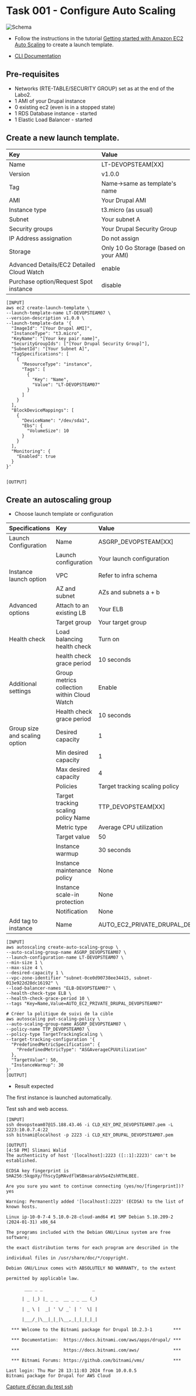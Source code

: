 # Task 001 - Configure Auto Scaling

![Schema](./img/CLD_AWS_INFA.PNG)

* Follow the instructions in the tutorial [Getting started with Amazon EC2 Auto Scaling](https://docs.aws.amazon.com/autoscaling/ec2/userguide/GettingStartedTutorial.html) to create a launch template.

* [CLI Documentation](https://docs.aws.amazon.com/cli/latest/reference/autoscaling/)

## Pre-requisites

* Networks (RTE-TABLE/SECURITY GROUP) set as at the end of the Labo2.
* 1 AMI of your Drupal instance
* 0 existing ec2 (even is in a stopped state)
* 1 RDS Database instance - started
* 1 Elastic Load Balancer - started

## Create a new launch template. 

|Key|Value|
|:--|:--|
|Name|LT-DEVOPSTEAM[XX]|
|Version|v1.0.0|
|Tag|Name->same as template's name|
|AMI|Your Drupal AMI|
|Instance type|t3.micro (as usual)|
|Subnet|Your subnet A|
|Security groups|Your Drupal Security Group|
|IP Address assignation|Do not assign|
|Storage|Only 10 Go Storage (based on your AMI)|
|Advanced Details/EC2 Detailed Cloud Watch|enable|
|Purchase option/Request Spot instance|disable|

```
[INPUT]
aws ec2 create-launch-template \
--launch-template-name LT-DEVOPSTEAM07 \
--version-description v1.0.0 \
--launch-template-data '{
  "ImageId": "[Your Drupal AMI]",
  "InstanceType": "t3.micro",
  "KeyName": "[Your key pair name]",
  "SecurityGroupIds": ["[Your Drupal Security Group]"],
  "SubnetId": "[Your Subnet A]",
  "TagSpecifications": [
    {
      "ResourceType": "instance",
      "Tags": [
        {
          "Key": "Name",
          "Value": "LT-DEVOPSTEAM07"
        }
      ]
    }
  ],
  "BlockDeviceMappings": [
    {
      "DeviceName": "/dev/sda1",
      "Ebs": {
        "VolumeSize": 10
      }
    }
  ],
  "Monitoring": {
    "Enabled": true
  }
}'


[OUTPUT]
```

## Create an autoscaling group

* Choose launch template or configuration

|Specifications|Key|Value|
|:--|:--|:--|
|Launch Configuration|Name|ASGRP_DEVOPSTEAM[XX]|
||Launch configuration|Your launch configuration|
|Instance launch option|VPC|Refer to infra schema|
||AZ and subnet|AZs and subnets a + b|
|Advanced options|Attach to an existing LB|Your ELB|
||Target group|Your target group|
|Health check|Load balancing health check|Turn on|
||health check grace period|10 seconds|
|Additional settings|Group metrics collection within Cloud Watch|Enable|
||Health check grace period|10 seconds|
|Group size and scaling option|Desired capacity|1|
||Min desired capacity|1|
||Max desired capacity|4|
||Policies|Target tracking scaling policy|
||Target tracking scaling policy Name|TTP_DEVOPSTEAM[XX]|
||Metric type|Average CPU utilization|
||Target value|50|
||Instance warmup|30 seconds|
||Instance maintenance policy|None|
||Instance scale-in protection|None|
||Notification|None|
|Add tag to instance|Name|AUTO_EC2_PRIVATE_DRUPAL_DEVOPSTEAM[XX]|

```
[INPUT]
aws autoscaling create-auto-scaling-group \
--auto-scaling-group-name ASGRP_DEVOPSTEAM07 \
--launch-configuration-name LT-DEVOPSTEAM07 \
--min-size 1 \
--max-size 4 \
--desired-capacity 1 \
--vpc-zone-identifier "subnet-0ce0d90738ee34415, subnet-013e922d28dc16192" \
--load-balancer-names "ELB-DEVOPSTEAM07" \
--health-check-type ELB \
--health-check-grace-period 10 \
--tags "Key=Name,Value=AUTO_EC2_PRIVATE_DRUPAL_DEVOPSTEAM07"

# Créer la politique de suivi de la cible
aws autoscaling put-scaling-policy \
--auto-scaling-group-name ASGRP_DEVOPSTEAM07 \
--policy-name TTP_DEVOPSTEAM07 \
--policy-type TargetTrackingScaling \
--target-tracking-configuration '{
  "PredefinedMetricSpecification": {
    "PredefinedMetricType": "ASGAverageCPUUtilization"
  },
  "TargetValue": 50,
  "InstanceWarmup": 30
}'
[OUTPUT]
```

* Result expected

The first instance is launched automatically.

Test ssh and web access.

```
[INPUT]
ssh devopsteam07@15.188.43.46 -i CLD_KEY_DMZ_DEVOPSTEAM07.pem -L 2223:10.0.7.4:22
ssh bitnami@localhost -p 2223 -i CLD_KEY_DRUPAL_DEVOPSTEAM07.pem

[OUTPUT]
[4:58 PM] Slimani Walid
The authenticity of host '[localhost]:2223 ([::1]:2223)' can't be established.

ECDSA key fingerprint is SHA256:5kqpXy/fhscyIpMAvdflWSBmsarabVSe4ZshRTHLBEE.

Are you sure you want to continue connecting (yes/no/[fingerprint])? yes

Warning: Permanently added '[localhost]:2223' (ECDSA) to the list of known hosts.

Linux ip-10-0-7-4 5.10.0-28-cloud-amd64 #1 SMP Debian 5.10.209-2 (2024-01-31) x86_64
 
The programs included with the Debian GNU/Linux system are free software;

the exact distribution terms for each program are described in the

individual files in /usr/share/doc/*/copyright.
 
Debian GNU/Linux comes with ABSOLUTELY NO WARRANTY, to the extent

permitted by applicable law.

       ___ _ _                   _

      | _ |_) |_ _ _  __ _ _ __ (_)

      | _ \ |  _| ' \/ _` | '  \| |

      |___/_|\__|_|_|\__,_|_|_|_|_|
 
  *** Welcome to the Bitnami package for Drupal 10.2.3-1        ***

  *** Documentation:  https://docs.bitnami.com/aws/apps/drupal/ ***

  ***                 https://docs.bitnami.com/aws/             ***

  *** Bitnami Forums: https://github.com/bitnami/vms/           ***

Last login: Thu Mar 28 13:11:03 2024 from 10.0.0.5
Bitnami package for Drupal for AWS Cloud
```
 [Capture d'écran du test ssh](./img/test_ssh.jpg)
